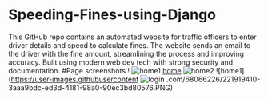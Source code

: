 # Speeding-Fines-using-Django
This GitHub repo contains an automated website for traffic officers to enter driver details and speed to calculate fines. The website sends an email to the driver with the fine amount, streamlining the process and improving accuracy. Built using modern web dev tech with strong security and documentation.
#Page screenshots
!
![home1](https://user-images.githubusercontent.com/68066226/221919838-eac05e4d-05ed-46cd-995e-9556c641830f.PNG)
[home](https://user-images.githubusercontent.com/68066226/221919392-96e1cf51-ecdb-4a73-a152-f476a6985162.PNG)
![home2](https://user-images.githubusercontent.com/68066226/221919402-58832c5c-5a01-4fcd-adbe-46de5bf695e2.PNG)
![home1](https://user-images.githubusercontent
![login](https://user-images.githubusercontent.com/68066226/221919424-12ffda3e-d6a7-45b3-af0c-8f9b15e6043f.PNG)
.com/68066226/221919410-3aaa9bdc-ed3d-4181-98a0-90ec3bd80576.PNG)
